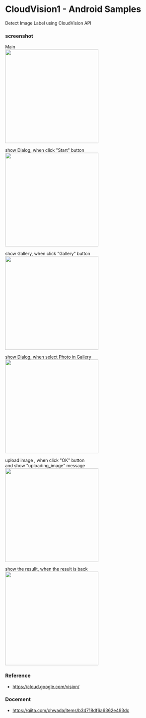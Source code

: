 CloudVision1 - Android Samples
===============

Detect Image Label using CloudVision API <br/>


### screenshot <br/>
Main<br/>
<image src="https://raw.githubusercontent.com/ohwada/Android_Samples/master/CloudVision1/screenshot/cloud_vision1_main.png" width="300" /><br/>

show Dialog, when click "Start" button <br/>
<image src="https://raw.githubusercontent.com/ohwada/Android_Samples/master/CloudVision1/screenshot/cloud_vision1_select_dialog.png" width="300" /><br/>

show Gallery, when click "Gallery" button <br/>
<image src="https://raw.githubusercontent.com/ohwada/Android_Samples/master/CloudVision1/screenshot/cloud_vision1_gallery.png" width="300" /><br/>

show Dialog, when select Photo in Gallery <br/>
<image src="https://raw.githubusercontent.com/ohwada/Android_Samples/master/CloudVision1/screenshot/cloud_vision1_upload_dialog.png" width="300" /><br/>

upload image , when click "OK" button <br/>
and show "uploading_image" message <br/>
<image src="https://raw.githubusercontent.com/ohwada/Android_Samples/master/CloudVision1/screenshot/cloud_vision1_uploading_image.png" width="300" /><br/>

show the resullt,  when the result is back <br/>
<image src="https://raw.githubusercontent.com/ohwada/Android_Samples/master/CloudVision1/screenshot/cloud_vision1_result_dog.png" width="300" /><br/>


### Reference <br/>
- https://cloud.google.com/vision/

### Docement <br/>
- https://qiita.com/ohwada/items/b34718df6a6362e493dc
